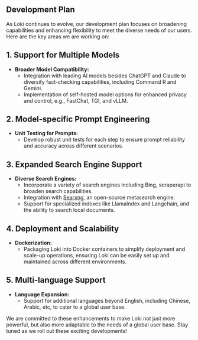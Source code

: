 ## Development Plan

As Loki continues to evolve, our development plan focuses on broadening capabilities and enhancing flexibility to meet the diverse needs of our users. Here are the key areas we are working on:

## 1. Support for Multiple Models
- **Broader Model Compatibility:**
  - Integration with leading AI models besides ChatGPT and Claude to diversify fact-checking capabilities, including Command R and Gemini.
  - Implementation of self-hosted model options for enhanced privacy and control, e.g., FastChat, TGI, and vLLM.

## 2. Model-specific Prompt Engineering
- **Unit Testing for Prompts:**
  - Develop robust unit tests for each step to ensure prompt reliability and accuracy across different scenarios.

## 3. Expanded Search Engine Support
- **Diverse Search Engines:**
  - Incorporate a variety of search engines including Bing, scraperapi to broaden search capabilities.
  - Integration with [Searxng](https://github.com/searxng/searxng), an open-source metasearch engine.
  - Support for specialized indexes like LlamaIndex and Langchain, and the ability to search local documents.

## 4. Deployment and Scalability
- **Dockerization:**
  - Packaging Loki into Docker containers to simplify deployment and scale-up operations, ensuring Loki can be easily set up and maintained across different environments.

## 5. Multi-language Support
- **Language Expansion:**
  - Support for additional languages beyond English, including Chinese, Arabic, etc, to cater to a global user base.


We are committed to these enhancements to make Loki not just more powerful, but also more adaptable to the needs of a global user base. Stay tuned as we roll out these exciting developments!
